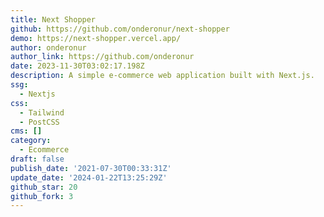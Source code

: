 ```yaml
---
title: Next Shopper
github: https://github.com/onderonur/next-shopper
demo: https://next-shopper.vercel.app/
author: onderonur
author_link: https://github.com/onderonur
date: 2023-11-30T03:02:17.198Z
description: A simple e-commerce web application built with Next.js.
ssg:
  - Nextjs
css:
  - Tailwind
  - PostCSS
cms: []
category:
  - Ecommerce
draft: false
publish_date: '2021-07-30T00:33:31Z'
update_date: '2024-01-22T13:25:29Z'
github_star: 20
github_fork: 3
---
```


